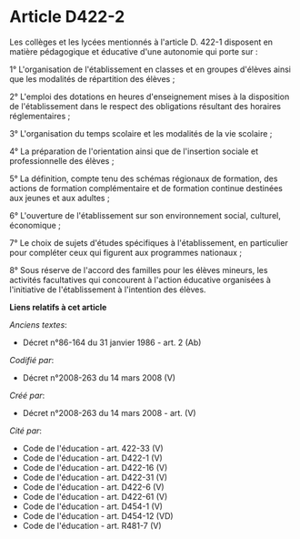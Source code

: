 # Article D422-2

Les collèges et les lycées mentionnés à l'article D. 422-1 disposent en matière pédagogique et éducative d'une autonomie qui
porte sur : 

1° L'organisation de l'établissement en classes et en groupes d'élèves ainsi que les modalités de répartition des élèves ; 

2° L'emploi des dotations en heures d'enseignement mises à la disposition de l'établissement dans le respect des obligations
résultant des horaires réglementaires ; 

3° L'organisation du temps scolaire et les modalités de la vie scolaire ; 

4° La préparation de l'orientation ainsi que de l'insertion sociale et professionnelle des élèves ; 

5° La définition, compte tenu des schémas régionaux de formation, des actions de formation complémentaire et de formation
continue destinées aux jeunes et aux adultes ; 

6° L'ouverture de l'établissement sur son environnement social, culturel, économique ; 

7° Le choix de sujets d'études spécifiques à l'établissement, en particulier pour compléter ceux qui figurent aux programmes
nationaux ; 

8° Sous réserve de l'accord des familles pour les élèves mineurs, les activités facultatives qui concourent à l'action
éducative organisées à l'initiative de l'établissement à l'intention des élèves.

**Liens relatifs à cet article**

_Anciens textes_:

  - Décret n°86-164 du 31 janvier 1986 - art. 2 (Ab)

_Codifié par_:

  - Décret n°2008-263 du 14 mars 2008 (V)

_Créé par_:

  - Décret n°2008-263 du 14 mars 2008 - art. (V)

_Cité par_:

  - Code de l'éducation - art. 422-33 (V)
  - Code de l'éducation - art. D422-1 (V)
  - Code de l'éducation - art. D422-16 (V)
  - Code de l'éducation - art. D422-31 (V)
  - Code de l'éducation - art. D422-6 (V)
  - Code de l'éducation - art. D422-61 (V)
  - Code de l'éducation - art. D454-1 (V)
  - Code de l'éducation - art. D454-12 (VD)
  - Code de l'éducation - art. R481-7 (V)
